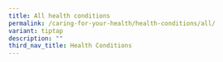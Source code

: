```yaml
---
title: All health conditions
permalink: /caring-for-your-health/health-conditions/all/
variant: tiptap
description: ""
third_nav_title: Health Conditions
---
```

